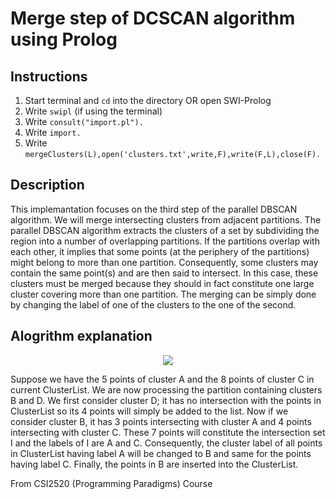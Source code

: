 # Merge step of DCSCAN algorithm using Prolog

## Instructions

1. Start terminal and `cd` into the directory OR open SWI-Prolog
2. Write `swipl` (if using the terminal)
3. Write `consult("import.pl").`
4. Write `import.`
5. Write `mergeClusters(L),open('clusters.txt',write,F),write(F,L),close(F).`

## Description

This implemantation focuses on the third step of the parallel DBSCAN algorithm. We will merge intersecting clusters from adjacent partitions.
The parallel DBSCAN algorithm extracts the clusters of a set by subdividing the region into a number of
overlapping partitions. If the partitions overlap with each other, it implies that some points (at the periphery of the partitions) might belong to more than one partition. Consequently, some clusters may contain the same point(s) and are then said to intersect. In this case, these clusters must be merged
because they should in fact constitute one large cluster covering more than one partition. The merging can be simply done by changing the label of one of the clusters to the one of the second. 

## Alogrithm explanation

<p align="center">
  <img src="https://user-images.githubusercontent.com/71091659/161274255-009e603e-bf05-40c9-8aee-fca4c2aa1870.jpg"
</p>

Suppose we have the 5 points of cluster A and the 8 points of cluster C in current ClusterList. We
are now processing the partition containing clusters B and D. We first consider cluster D; it has no
intersection with the points in ClusterList so its 4 points will simply be added to the list. Now if
we consider cluster B, it has 3 points intersecting with cluster A and 4 points intersecting with cluster C.
These 7 points will constitute the intersection set I and the labels of I are A and C. Consequently, the
cluster label of all points in ClusterList having label A will be changed to B and same for the
points having label C. Finally, the points in B are inserted into the ClusterList. 
  
  
From CSI2520 (Programming Paradigms) Course
